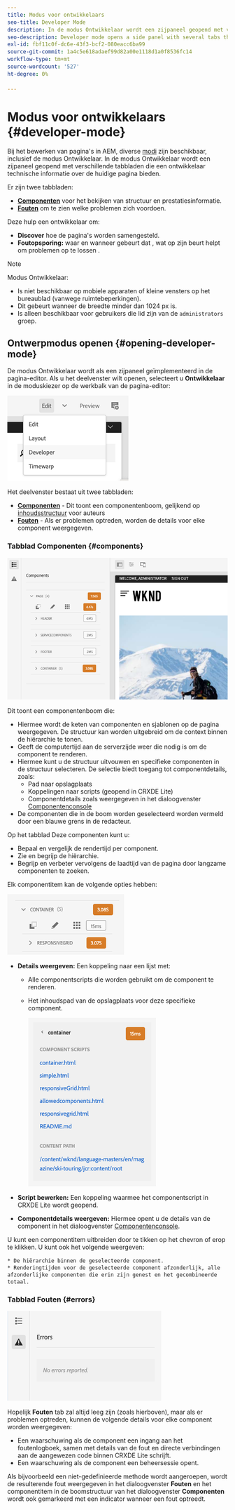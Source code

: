 ```yaml
---
title: Modus voor ontwikkelaars
seo-title: Developer Mode
description: In de modus Ontwikkelaar wordt een zijpaneel geopend met verschillende tabbladen die een ontwikkelaar informatie geven over de huidige pagina
seo-description: Developer mode opens a side panel with several tabs that provide a developer with information about the current page
exl-id: fbf11c0f-dc6e-43f3-bcf2-080eacc6ba99
source-git-commit: 1a4c5e618adaef99d82a00e1118d1a0f8536fc14
workflow-type: tm+mt
source-wordcount: '527'
ht-degree: 0%

---
```


# Modus voor ontwikkelaars {#developer-mode}

Bij het bewerken van pagina&#39;s in AEM, diverse [modi](/help/sites-cloud/authoring/sites-console/introduction.md#page-modes) zijn beschikbaar, inclusief de modus Ontwikkelaar. In de modus Ontwikkelaar wordt een zijpaneel geopend met verschillende tabbladen die een ontwikkelaar technische informatie over de huidige pagina bieden.

Er zijn twee tabbladen:

* **[Componenten](#components)** voor het bekijken van structuur en prestatiesinformatie.
* **[Fouten](#errors)** om te zien welke problemen zich voordoen.

Deze hulp een ontwikkelaar om:

* **Discover** hoe de pagina&#39;s worden samengesteld.
* **Foutopsporing:** waar en wanneer gebeurt dat , wat op zijn beurt helpt om problemen op te lossen .

>[!NOTE]
>
>Modus Ontwikkelaar:
>
>* Is niet beschikbaar op mobiele apparaten of kleine vensters op het bureaublad (vanwege ruimtebeperkingen).
>  * Dit gebeurt wanneer de breedte minder dan 1024 px is.
>* Is alleen beschikbaar voor gebruikers die lid zijn van de `administrators` groep.

## Ontwerpmodus openen {#opening-developer-mode}

De modus Ontwikkelaar wordt als een zijpaneel geïmplementeerd in de pagina-editor. Als u het deelvenster wilt openen, selecteert u **Ontwikkelaar** in de moduskiezer op de werkbalk van de pagina-editor:

![De modus Ontwikkelaar openen](assets/developer-mode.png)

Het deelvenster bestaat uit twee tabbladen:

* **[Componenten](#components)** - Dit toont een componentenboom, gelijkend op [inhoudsstructuur](/help/sites-cloud/authoring/page-editor/editor-side-panel.md#content-tree) voor auteurs
* **[Fouten](#errors)** - Als er problemen optreden, worden de details voor elke component weergegeven.

### Tabblad Componenten {#components}

![Tabblad Componenten](assets/developer-mode-components-tab.png)

Dit toont een componentenboom die:

* Hiermee wordt de keten van componenten en sjablonen op de pagina weergegeven. De structuur kan worden uitgebreid om de context binnen de hiërarchie te tonen.
* Geeft de computertijd aan de serverzijde weer die nodig is om de component te renderen.
* Hiermee kunt u de structuur uitvouwen en specifieke componenten in de structuur selecteren. De selectie biedt toegang tot componentdetails, zoals:
   * Pad naar opslagplaats
   * Koppelingen naar scripts (geopend in CRXDE Lite)
   * Componentdetails zoals weergegeven in het dialoogvenster [Componentenconsole](/help/sites-cloud/authoring/components-console.md)
* De componenten die in de boom worden geselecteerd worden vermeld door een blauwe grens in de redacteur.

Op het tabblad Deze componenten kunt u:

* Bepaal en vergelijk de rendertijd per component.
* Zie en begrijp de hiërarchie.
* Begrijp en verbeter vervolgens de laadtijd van de pagina door langzame componenten te zoeken.

Elk componentitem kan de volgende opties hebben:

![Voorbeeld van de component Developer Mode](assets/developer-mode-component-example.png)

* **Details weergeven:** Een koppeling naar een lijst met:
   * Alle componentscripts die worden gebruikt om de component te renderen.
   * Het inhoudspad van de opslagplaats voor deze specifieke component.

     ![Details weergeven](assets/developer-mode-view-details.png)

* **Script bewerken:** Een koppeling waarmee het componentscript in CRXDE Lite wordt geopend.

* **Componentdetails weergeven:** Hiermee opent u de details van de component in het dialoogvenster [Componentenconsole](/help/sites-cloud/authoring/components-console.md).

U kunt een componentitem uitbreiden door te tikken op het chevron of erop te klikken. U kunt ook het volgende weergeven:

    * De hiërarchie binnen de geselecteerde component.
    * Renderingtijden voor de geselecteerde component afzonderlijk, alle afzonderlijke componenten die erin zijn genest en het gecombineerde totaal.

### Tabblad Fouten {#errors}

![Het tabblad Fouten](assets/developer-mode-errors-tab.png)

Hopelijk **Fouten** tab zal altijd leeg zijn (zoals hierboven), maar als er problemen optreden, kunnen de volgende details voor elke component worden weergegeven:

* Een waarschuwing als de component een ingang aan het foutenlogboek, samen met details van de fout en directe verbindingen aan de aangewezen code binnen CRXDE Lite schrijft.
* Een waarschuwing als de component een beheersessie opent.

Als bijvoorbeeld een niet-gedefinieerde methode wordt aangeroepen, wordt de resulterende fout weergegeven in het dialoogvenster **Fouten** en het componentitem in de boomstructuur van het dialoogvenster **Componenten** wordt ook gemarkeerd met een indicator wanneer een fout optreedt.
